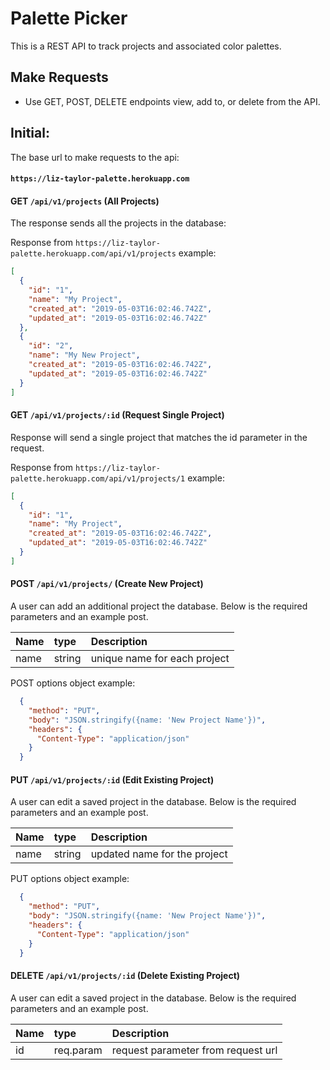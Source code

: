 # Palette Picker
This is a REST API to track projects and associated color palettes.

## Make Requests
- Use GET, POST, DELETE endpoints view, add to, or delete from the API.

## Initial:
The base url to make requests to the api:
#### `https://liz-taylor-palette.herokuapp.com`

#### GET `/api/v1/projects` (All Projects)
The response sends all the projects in the database:

Response from `https://liz-taylor-palette.herokuapp.com/api/v1/projects` example:
```json
[
  {
    "id": "1",
    "name": "My Project",
    "created_at": "2019-05-03T16:02:46.742Z",
    "updated_at": "2019-05-03T16:02:46.742Z"
  },
  {
    "id": "2",
    "name": "My New Project",
    "created_at": "2019-05-03T16:02:46.742Z",
    "updated_at": "2019-05-03T16:02:46.742Z"
  }
]
```

#### GET `/api/v1/projects/:id` (Request Single Project)
Response will send a single project that matches the id parameter in the request.

Response from `https://liz-taylor-palette.herokuapp.com/api/v1/projects/1` example:
```json
[
  {
    "id": "1",
    "name": "My Project",
    "created_at": "2019-05-03T16:02:46.742Z",
    "updated_at": "2019-05-03T16:02:46.742Z"
  }
]
```

#### POST `/api/v1/projects/` (Create New Project)
A user can add an additional project the database. Below is the required parameters and an example post.

| Name         | type      | Description                             |
| :------------|:----------|:----------------------------------------|
| name         | string    | unique name for each project            |

POST options object example:
```json
  {
    "method": "PUT",
    "body": "JSON.stringify({name: 'New Project Name'})",
    "headers": { 
      "Content-Type": "application/json"
    }
  }
```

#### PUT `/api/v1/projects/:id` (Edit Existing Project)
A user can edit a saved project in the database. Below is the required parameters and an example post.

| Name         | type      | Description                             |
| :------------|:----------|:----------------------------------------|
| name         | string    | updated name for the project            |

PUT options object example:
```json
  {
    "method": "PUT",
    "body": "JSON.stringify({name: 'New Project Name'})",
    "headers": { 
      "Content-Type": "application/json"
    }
  }
```

#### DELETE `/api/v1/projects/:id` (Delete Existing Project)
A user can edit a saved project in the database. Below is the required parameters and an example post.

| Name         | type         | Description                             |
| :------------|:-------------|:----------------------------------------|
| id           | req.param    | request parameter from request url      |
